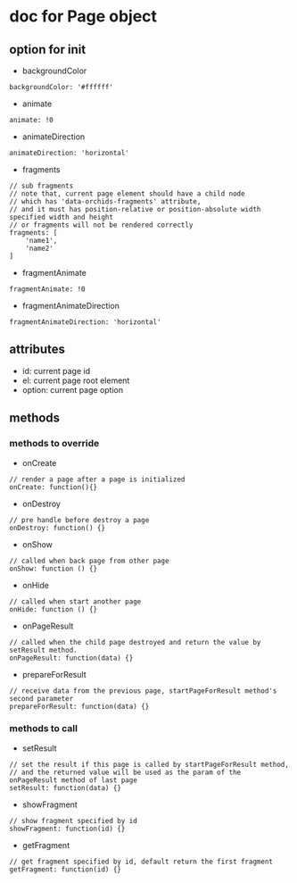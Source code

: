 # doc for Page object

## option for init

* backgroundColor

```
backgroundColor: '#ffffff'
```

* animate

```
animate: !0
```

* animateDirection

```
animateDirection: 'horizontal'
```

* fragments

```
// sub fragments
// note that, current page element should have a child node
// which has 'data-orchids-fragments' attribute,
// and it must has position-relative or position-absolute width specified width and height
// or fragments will not be rendered correctly
fragments: [
    'name1',
    'name2'
]
```

* fragmentAnimate

```
fragmentAnimate: !0
```

* fragmentAnimateDirection

```
fragmentAnimateDirection: 'horizontal'
```

## attributes

* id: current page id
* el: current page root element
* option: current page option

## methods

### methods to override

* onCreate

```
// render a page after a page is initialized
onCreate: function(){}
```

* onDestroy

```
// pre handle before destroy a page
onDestroy: function() {}
```

* onShow

```
// called when back page from other page
onShow: function () {}
```

* onHide

```
// called when start another page
onHide: function () {}
```

* onPageResult

```
// called when the child page destroyed and return the value by setResult method.
onPageResult: function(data) {}
```

* prepareForResult

```
// receive data from the previous page, startPageForResult method's second parameter
prepareForResult: function(data) {}
```

### methods to call

* setResult

```
// set the result if this page is called by startPageForResult method,
// and the returned value will be used as the param of the onPageResult method of last page
setResult: function(data) {}
```

* showFragment

```
// show fragment specified by id
showFragment: function(id) {}
```

* getFragment

```
// get fragment specified by id, default return the first fragment
getFragment: function(id) {}
```